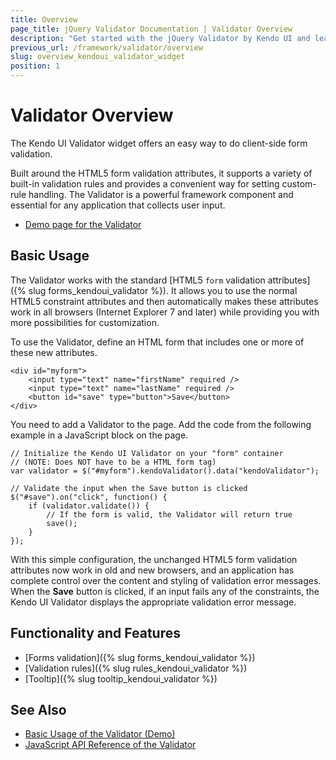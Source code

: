 ```yaml
---
title: Overview
page_title: jQuery Validator Documentation | Validator Overview
description: "Get started with the jQuery Validator by Kendo UI and learn how to create, initialize, and enable the widget."
previous_url: /framework/validator/overview
slug: overview_kendoui_validator_widget
position: 1
---
```


# Validator Overview

The Kendo UI Validator widget offers an easy way to do client-side form validation.

Built around the HTML5 form validation attributes, it supports a variety of built-in validation rules and provides a convenient way for setting custom-rule handling. The Validator is a powerful framework component and essential for any application that collects user input.

* [Demo page for the Validator](https://demos.telerik.com/kendo-ui/validator/index)

## Basic Usage

The Validator works with the standard [HTML5 `form` validation attributes]({% slug forms_kendoui_validator %}). It allows you to use the normal HTML5 constraint attributes and then automatically makes these attributes work in all browsers (Internet Explorer 7 and later) while providing you with more possibilities for customization.

To use the Validator, define an HTML form that includes one or more of these new attributes.

    <div id="myform">
        <input type="text" name="firstName" required />
        <input type="text" name="lastName" required />
        <button id="save" type="button">Save</button>
    </div>

You need to add a Validator to the page. Add the code from the following example in a JavaScript block on the page.

    // Initialize the Kendo UI Validator on your "form" container
    // (NOTE: Does NOT have to be a HTML form tag)
    var validator = $("#myform").kendoValidator().data("kendoValidator");

    // Validate the input when the Save button is clicked
    $("#save").on("click", function() {
        if (validator.validate()) {
            // If the form is valid, the Validator will return true
            save();
        }
    });

With this simple configuration, the unchanged HTML5 form validation attributes now work in old and new browsers, and an application has complete control over the content and styling of validation error messages. When the **Save** button is clicked, if an input fails any of the constraints, the Kendo UI Validator displays the appropriate validation error message.

## Functionality and Features

* [Forms validation]({% slug forms_kendoui_validator %})
* [Validation rules]({% slug rules_kendoui_validator %})
* [Tooltip]({% slug tooltip_kendoui_validator %})

## See Also

* [Basic Usage of the Validator (Demo)](https://demos.telerik.com/kendo-ui/validator/index)
* [JavaScript API Reference of the Validator](/api/javascript/ui/validator)
